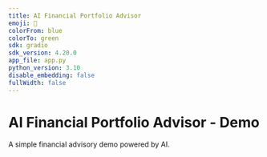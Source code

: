 ```yaml
---
title: AI Financial Portfolio Advisor
emoji: 🚀
colorFrom: blue
colorTo: green
sdk: gradio
sdk_version: 4.20.0
app_file: app.py
python_version: 3.10
disable_embedding: false
fullWidth: false
---
```


# AI Financial Portfolio Advisor - Demo

A simple financial advisory demo powered by AI.

<!-- FORCE GRADIO SDK: 2025-07-25 14:50:00 - NO DOCKER -->

